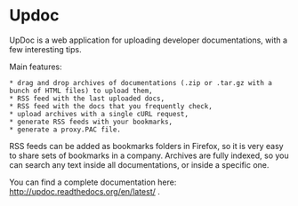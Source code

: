 Updoc
=====

UpDoc is a web application for uploading developer documentations, with a few interesting tips.

Main features:

    * drag and drop archives of documentations (.zip or .tar.gz with a bunch of HTML files) to upload them,
    * RSS feed with the last uploaded docs,
    * RSS feed with the docs that you frequently check,
    * upload archives with a single cURL request,
    * generate RSS feeds with your bookmarks,
    * generate a proxy.PAC file.

RSS feeds can be added as bookmarks folders in Firefox, so it is very easy to share sets of bookmarks in a company.
Archives are fully indexed, so you can search any text inside all documentations, or inside a specific one.

You can find a complete documentation here: http://updoc.readthedocs.org/en/latest/ .